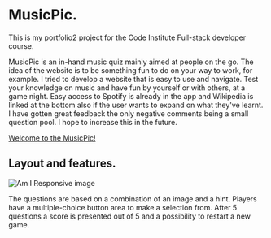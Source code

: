 # MusicPic.
This is my portfolio2 project for the Code Institute Full-stack developer course.

MusicPic is an in-hand music quiz mainly aimed at people on the go. The idea of the website is to be something fun to do on your way to work, for example. 
I tried to develop a website that is easy to use and navigate. 
Test your knowledge on music and have fun by yourself or with others, at a game night. 
Easy access to Spotify is already in the app and Wikipedia is linked at the bottom also if the user wants to expand on what they've learnt. 
I have gotten great feedback the only negative comments being a small question pool. I hope to increase this in the future. 

[Welcome to the MusicPic!](https://goidz.github.io/musicpic/)

## Layout and features.

![Am I Responsive image](musicpic-responsivity.png)








The questions are based on a combination of an image and a hint. 
Players have a multiple-choice button area to make a selection from. After 5 questions a score is presented out of 5 and a possibility to restart a new game. 



